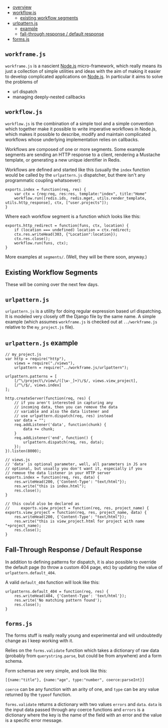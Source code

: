 
* [overview](#overview)
* [workflow.js](#workflow)
    * [existing workflow segments](#workflow-existing)
* [urlpattern.js](#urlpattern)
    * [example](#urlpattern-example)
    * [fall-through response / default response](#urlpattern-default)
* [forms.js](#forms)

## ``workframe.js`` <a name="overview"></a> 

``workframe.js`` is a nascient [Node.js][node.js] micro-framework, which really means its just
a collection of simple utilities and ideas with the aim of making it easier to
develop complicated applications on [Node.js][node.js]. In particular it aims to solve
the problems of

* url dispatch
* managing deeply-nested callbacks

[node.js]: http://nodejs.org/ "Node.js documentation"

## ``workflow.js`` <a name="workflow"></a> 

``workflow.js`` is the combination of a simple tool and a simple convention which together make it
possible to write imperative workflows in Node.js, which makes it possible to describe, modify and
maintain complicated workflows whose underlying implementation relies on callbacks.

Workflows are composed of one or more segments. Some example segments are sending an HTTP response
to a client, rendering a Mustache template, or generating a new unique identifier in Redis.

Workflows are defined and started like this (usually the ``index`` function would be called by
the ``urlpattern.js`` dispatcher, but there isn't any programmatic coupling whatsoever):

    exports.index = function(req, res) {
        var ctx = {req:req, res:res, template:"index", title:"Home"
        workflow.run([redis.ids, redis.mget, utils.render_template, utils.http_response], ctx, ["user.projects"]);
    }

Where each workflow segment is a function which looks like this:

    exports.http_redirect = function(funs, ctx, location) {
        if (location === undefined) location = ctx.redirect;
        ctx.res.writeHead(303, {"Location":location});
        ctx.res.close();
        workflow.run(funs, ctx);
    }

More examples at ``segments/``. (Well, they will be there soon, anyway.)

## Existing Workflow Segments <a name="workflow-existing"></a>

These will be coming over the next few days.


## ``urlpattern.js`` <a name="urlpattern"></a> 

``urlpattern.js`` is a utility for doing regular expression based url dispatching.
It is modeled very closely off the Django file by the same name.
A simple example (which assumes ``workframe.js`` is checked out at ``../workframe.js``
relative to the ``my_project.js`` file).

## ``urlpattern.js`` example <a name="urlpattern-example"></a> 

    // my_project.js
    var http = require("http"),
        views = require("./views"),
        urlpattern = require("../workframe.js/urlpattern");

    urlpattern.patterns = [
        [/^\/project\/view\/([\w-_]+)\/$/, views.view_project],
        [/^\/$/, views.index]
    ];

    http.createServer(function(req, res) {
        // if you aren't interested in capturing any
        // incoming data, then you can remove the data
        // variable and also the data listener and
        // use urlpattern.dispatch(req, res) instead
        var data = "";
        req.addListener('data', function(chunk) {
            data += chunk;
        }
        req.addListener('end', function() {
        	urlpattern.dispatch(req, res, data);
        });
    }).listen(8000);

    // views.js
    // 'data' is optional parameter, well, all parameters in JS are
    // optional, but usually you don't want it, especially if you
    // remove the data listener in your HTTP server
    exports.index = function(req, res, data) {
        res.writeHead(200, {'Content-Type': "text/html"});
        res.write("this is index.html");
        res.close();
    }

    // this could also be declared as
    //     exports.view_project = function(req, res, project_name) {
    exports.view_project = function(req, res, project_name, data) {
        res.writeHead(200, {'Content-Type': "text/html"});
        res.write("this is view_project.html for project with name "+project_name);
        res.close();
    }

## Fall-Through Response / Default Response <a name="urlpattern-default"></a> 

In addition to defining patterns for dispatch, it is also possible to override the
default page (to throw a custom 404 page, etc) by updating the value of ``urlpattern.default_404``.

A valid ``default_404`` function will look like this:

    urlpatterns.default_404 = function(req, res) {
        res.writeHead(404, {'Content-Type': 'text/html'});
        res.write('No matching pattern found');
        res.close();
    }


## ``forms.js`` <a name="forms"></a> 

The forms stuff is really really young and experimental and
will undoubtedly change as I keep working with it.

Relies on the ``forms.validate`` function which takes a dictionary
of raw data (probably from ``querystring.parse``, but could be from
anywhere) and a form schema.

Form schemas are very simple, and look like this:

    [{name:"title"}, {name:"age", type:"number", coerce:parseInt}]

``coerce`` can be any function with an arity of one, and ``type`` can be
any value returned by the ``typeof`` function.

``forms.validate`` returns a dictionary with two values ``errors`` and ``data``.
``data`` is the input data passed through any coerce functions and ``errors`` is
a dictionary where the key is the name of the field with an error and the value is
a specific error message.

